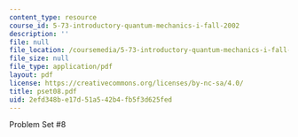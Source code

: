 ```yaml
---
content_type: resource
course_id: 5-73-introductory-quantum-mechanics-i-fall-2002
description: ''
file: null
file_location: /coursemedia/5-73-introductory-quantum-mechanics-i-fall-2002/2efd348be17d51a542b4fb5f3d625fed_pset08.pdf
file_size: null
file_type: application/pdf
layout: pdf
license: https://creativecommons.org/licenses/by-nc-sa/4.0/
title: pset08.pdf
uid: 2efd348b-e17d-51a5-42b4-fb5f3d625fed
---
```

Problem Set #8